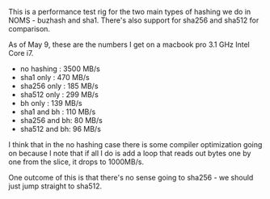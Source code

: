 This is a performance test rig for the two main types of hashing we do in NOMS - buzhash and sha1. There's also support for sha256 and sha512 for comparison.

As of May 9, these are the numbers I get on a macbook pro 3.1 GHz Intel Core i7.

- no hashing   : 3500 MB/s
- sha1 only    :  470 MB/s
- sha256 only  :  185 MB/s
- sha512 only  :  299 MB/s
- bh only      :  139 MB/s
- sha1 and bh  :  110 MB/s
- sha256 and bh:   80 MB/s
- sha512 and bh:   96 MB/s

I think that in the no hashing case there is some compiler optimization going
on because I note that if all I do is add a loop that reads out bytes one by
one from the slice, it drops to 1000MB/s.

One outcome of this is that there's no sense going to sha256 - we should just
jump straight to sha512.